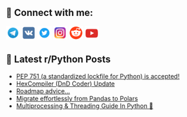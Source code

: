 ## 🔎 Connect with me:
[<img src="https://github.com/bullbesh/bullbesh/blob/main/images/Telegram.png" width="32" height="32" />](https://t.me/bullbesh)
[<img src="https://github.com/bullbesh/bullbesh/blob/main/images/VK.png" width="32" height="32" />](https://vk.com/bullbesh)
[<img src="https://github.com/bullbesh/bullbesh/blob/main/images/Twitter.png" width="32" height="32" />](https://twitter.com/bullbesh1)
[<img src="https://github.com/bullbesh/bullbesh/blob/main/images/Instagram.png" width="32" height="32" />](https://www.instagram.com/bullbesh)
[<img src="https://github.com/bullbesh/bullbesh/blob/main/images/Reddit.png" width="32" height="32" />](https://www.reddit.com/user/bullbesh)
[<img src="https://github.com/bullbesh/bullbesh/blob/main/images/YouTube.png" width="32" height="32" />](https://www.youtube.com/channel/UCtfjRs6uzgq5mfm8S06WTcg)

## 📕 Latest r/Python Posts
<!-- BLOG-POST-LIST:START -->
- [PEP 751 &lpar;a standardized lockfile for Python&rpar; is accepted!](https://www.reddit.com/r/Python/comments/1jo8gvx/pep_751_a_standardized_lockfile_for_python_is/)
- [HexCompiler &lpar;DnD Coder&rpar; Update](https://www.reddit.com/r/Python/comments/1jo5joo/hexcompiler_dnd_coder_update/)
- [Roadmap advice...](https://www.reddit.com/r/Python/comments/1jo3wne/roadmap_advice/)
- [Migrate effortlessly from Pandas to Polars](https://www.reddit.com/r/Python/comments/1jo31nu/migrate_effortlessly_from_pandas_to_polars/)
- [Multiprocessing &amp; Threading Guide In Python 🚀](https://www.reddit.com/r/Python/comments/1jo2or8/multiprocessing_threading_guide_in_python/)
<!-- BLOG-POST-LIST:END -->
